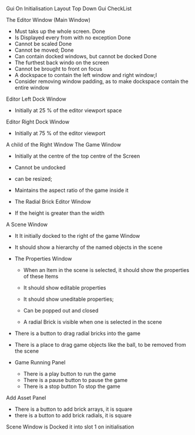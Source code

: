 Gui On Initialisation Layout 
Top Down Gui CheckList

The Editor Window (Main Window)
- Must taks up the whole screen. Done
- Is Displayed every from with no  exception Done
- Cannot be scaled Done
- Cannot be moved; Done
- Can contain docked windows, but cannot be docked Done
- The furthest back windo on the screen
- Cannot be brought to front on focus
- A dockspace to contain the left window and right window;l
- Consider removing window padding, as to make dockspace contain the entire window

Editor Left Dock Window
- Initially at 25 % of the editor viewport space


Editor Right Dock Window
- Initially at 75 % of the editor viewport


A child of the Right Window
The Game Window
- Initially at the centre of the top centre of the Screen
- Cannot be undocked
- can be resized;
- Maintains the aspect ratio of the game inside it

- The Radial Brick Editor Window

- If the height is greater than the width

A Scene Window
- It It initially docked to the right of the game Window
- It should show a hierarchy of the named objects in the scene

    
- The Properties Window
    - When an Item in the scene is selected, it should show the properties of these Items
    - It should show editable properties
    - It should show uneditable properties;
    - Can be popped out and closed

    - A radial Brick is visible when one is selected in the scene

- There is a button to drag radial bricks into the game

- There is a place to drag game objects like the ball, to be removed from the scene





- Game Running Panel
    - There is a play button to run the game
    - There is a pause button to pause the game
    - There is a stop button To stop the game


Add Asset Panel
- There is a button to add brick arrays, it is square
- there is a button to add brick radials, it is square

Scene Window is Docked it into slot 1 on initialisation



